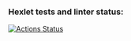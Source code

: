 ### Hexlet tests and linter status:
[![Actions Status](https://github.com/voxman90/backend-project-4/actions/workflows/hexlet-check.yml/badge.svg)](https://github.com/voxman90/backend-project-4/actions)